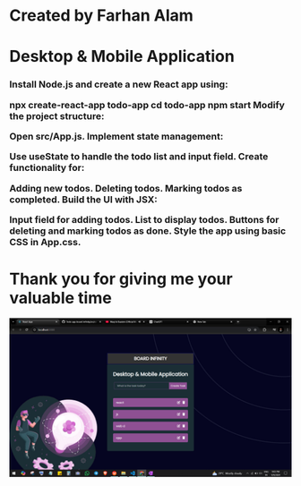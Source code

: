 <h1>Created by Farhan Alam</h1>
<h1>Desktop & Mobile Application</h1>
<h3>
Install Node.js and create a new React app using:

npx create-react-app todo-app
cd todo-app
npm start
Modify the project structure:

Open src/App.js.
Implement state management:

Use useState to handle the todo list and input field.
Create functionality for:

Adding new todos.
Deleting todos.
Marking todos as completed.
Build the UI with JSX:

Input field for adding todos.
List to display todos.
Buttons for deleting and marking todos as done.
Style the app using basic CSS in App.css.
</h3>

<h1> Thank you for giving me your valuable time</h1>
<img src= "banner.png">

